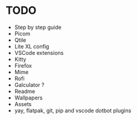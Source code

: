 # TODO

- Step by step guide
- Picom
- Qtile
- Lite XL config
- VSCode extensions
- Kitty
- Firefox
- Mime
- Rofi
- Galculator ?
- Readme
- Wallpapers
- Assets
- yay, flatpak, git, pip and vscode dotbot plugins

